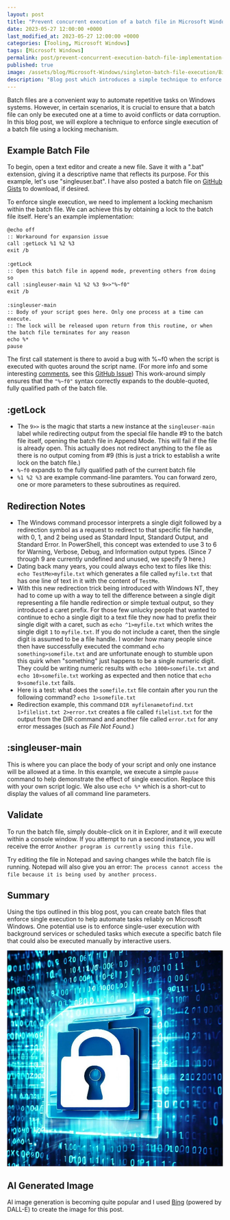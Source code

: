 ```yaml
---
layout: post
title: "Prevent concurrent execution of a batch file in Microsoft Windows"
date: 2023-05-27 12:00:00 +0000
last_modified_at: 2023-05-27 12:00:00 +0000
categories: [Tooling, Microsoft Windows]
tags: [Microsoft Windows]
permalink: post/prevent-concurrent-execution-batch-file-implementation-how-to
published: true
image: /assets/blog/Microsoft-Windows/singleton-batch-file-execution/Bing_AI_Generated_LockFile_small.jpg
description: "Blog post which introduces a simple technique to enforce single user access to run a batch file on Microsoft Windows"
---
```


Batch files are a convenient way to automate repetitive tasks on Windows systems. However, in certain scenarios, it is crucial to ensure that a batch file can only be executed one at a time to avoid conflicts or data corruption. In this blog post, we will explore a technique to enforce single execution of a batch file using a locking mechanism.

## Example Batch File
To begin, open a text editor and create a new file. Save it with a ".bat" extension, giving it a descriptive name that reflects its purpose. For this example, let's use "singleuser.bat".  I have also posted a batch file on [GitHub Gists](https://gist.github.com/darianmiller/4df2423d57a83c903a3a410ce1e978bd) to download, if desired.

To enforce single execution, we need to implement a locking mechanism within the batch file. We can achieve this by obtaining a lock to the batch file itself. Here's an example implementation:

```` shell
@echo off
:: Workaround for expansion issue
call :getLock %1 %2 %3
exit /b

:getLock
:: Open this batch file in append mode, preventing others from doing so
call :singleuser-main %1 %2 %3 9>>"%~f0"
exit /b

:singleuser-main
:: Body of your script goes here. Only one process at a time can execute. 
:: The lock will be released upon return from this routine, or when the batch file terminates for any reason
echo %*
pause
````

The first call statement is there to avoid a bug with %~f0 when the script is executed with quotes around the script name.  (For more info and some interesting [comments](https://github.com/microsoft/terminal/issues/15212#issuecomment-1516185592), see this [GitHub Issue](https://github.com/microsoft/terminal/issues/15212))
This work-around simply ensures that the `"%~f0"` syntax correctly expands to the double-quoted, fully qualified path of the batch file.

## :getLock
- The `9>>` is the magic that starts a new instance at the `singleuser-main` label while redirecting output from the special file handle #9 to the batch file itself, opening the batch file in Append Mode. This will fail if the file is already open.  This actually does not redirect anything to the file as there is no output coming from #9 (this is just a trick to establish a write lock on the batch file.)
- `%~f0` expands to the fully qualified path of the current batch file
- `%1 %2 %3` are example command-line paramters.  You can forward zero, one or more parameters to these subroutines as required.

## Redirection Notes
- The Windows command processor interprets a single digit followed by a redirection symbol as a request to redirect to that specific file handle, with 0, 1, and 2 being used as Standard Input, Standard Output, and Standard Error. In PowerShell, this concept was extended to use 3 to 6 for Warning, Verbose, Debug, and Information output types. (Since 7 through 9 are currently undefined and unused, we specify 9 here.)
- Dating back many years, you could always echo text to files like this: `echo TestMe>myfile.txt` which generates a file called `myfile.txt` that has one line of text in it with the content of `TestMe`.
- With this new redirection trick being introduced with Windows NT, they had to come up with a way to tell the difference between a single digit representing a file handle redirection or simple textual output, so they introduced a caret prefix. For those few unlucky people that wanted to continue to echo a single digit to a text file they now had to prefix their single digit with a caret, such as `echo ^1>myfile.txt` which writes the single digit `1` to `myfile.txt`. If you do not include a caret, then the single digit is assumed to be a file handle. I wonder how many people since then have successfully executed the command `echo something>somefile.txt` and are unfortunate enough to stumble upon this quirk when "something" just happens to be a single numeric digit. They could be writing numeric results with `echo 1000>somefile.txt` and `echo 10>somefile.txt` working as expected and then notice that `echo 9>somefile.txt` fails. 
- Here is a test: what does the `somefile.txt` file contain after you run the following command? `echo 1>somefile.txt`
- Redirection example, this command `DIR myfilenametofind.txt 1>filelist.txt 2>error.txt` creates a file called `filelist.txt` for the output from the DIR command and another file called `error.txt` for any error messages (such as *File Not Found*.)

## :singleuser-main

This is where you can place the body of your script and only one instance will be allowed at a time.  In this example, we execute a simple `pause` command to help demonstrate the effect of single execution. Replace this with your own script logic.  We also use `echo %*` which is a short-cut to display the values of all command line parameters.

## Validate
To run the batch file, simply double-click on it in Explorer, and it will execute within a console window.  If you attempt to run a second instance, you will receive the error `Another program is currently using this file.`

Try editing the file in Notepad and saving changes while the batch file is running. Notepad will also give you an error: `The process cannot access the file because it is being used by another process.`

## Summary
Using the tips outlined in this blog post, you can create batch files that enforce single execution to help automate tasks reliably on Microsoft Windows.  One potential use is to enforce single-user execution with background services or scheduled tasks which execute a specific batch file that could also be executed manually by interactive users.

![Bing AI-generated lockfile art](/assets/blog/Microsoft-Windows/singleton-batch-file-execution/Bing_AI_Generated_LockFile.jpg)

## AI Generated Image
AI image generation is becoming quite popular and I used [Bing](https://www.bing.com/create) (powered by DALL-E) to create the image for this post.  